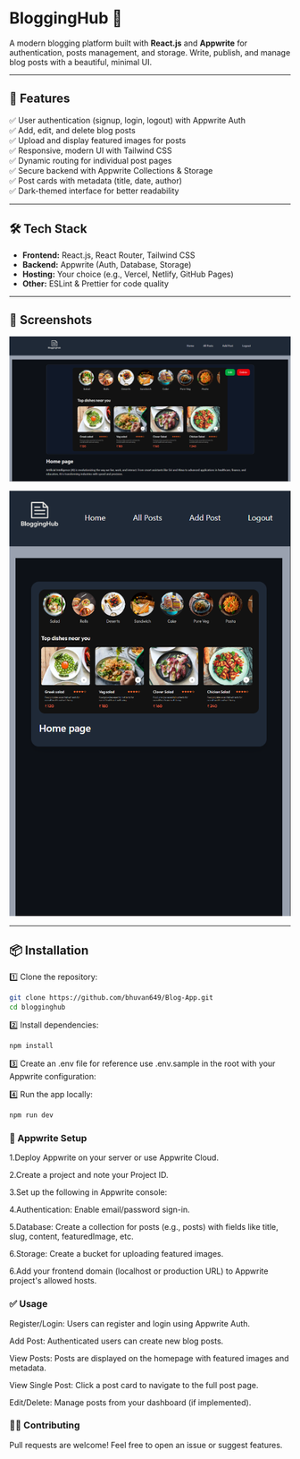 # BloggingHub 📝

A modern blogging platform built with **React.js** and **Appwrite** for authentication, posts management, and storage. Write, publish, and manage blog posts with a beautiful, minimal UI.

---

## 🚀 Features

✅ User authentication (signup, login, logout) with Appwrite Auth  
✅ Add, edit, and delete blog posts  
✅ Upload and display featured images for posts  
✅ Responsive, modern UI with Tailwind CSS  
✅ Dynamic routing for individual post pages  
✅ Secure backend with Appwrite Collections & Storage  
✅ Post cards with metadata (title, date, author)  
✅ Dark-themed interface for better readability

---

## 🛠️ Tech Stack

- **Frontend:** React.js, React Router, Tailwind CSS  
- **Backend:** Appwrite (Auth, Database, Storage)  
- **Hosting:** Your choice (e.g., Vercel, Netlify, GitHub Pages)  
- **Other:** ESLint & Prettier for code quality

---

## 📸 Screenshots

<p align="center">
  <img src="./public/Postpage.png" alt="Post Screenshot" width="600"/>
</p>

<p align="center">
  <img src="./public/Postcardpage.png" alt="PostCard Screenshot" width="600"/>
</p>


---

## 📦 Installation

1️⃣ Clone the repository:
```bash
git clone https://github.com/bhuvan649/Blog-App.git
cd blogginghub
```
2️⃣ Install dependencies:
```bash
npm install
```
3️⃣ Create an .env file for reference use .env.sample in the root with your Appwrite configuration:

4️⃣ Run the app locally:
```bash
npm run dev
```
### 🔗 Appwrite Setup
1.Deploy Appwrite on your server or use Appwrite Cloud.

2.Create a project and note your Project ID.

3.Set up the following in Appwrite console:

4.Authentication: Enable email/password sign-in.

5.Database: Create a collection for posts (e.g., posts) with fields like title, slug, content, featuredImage, etc.

6.Storage: Create a bucket for uploading featured images.

6.Add your frontend domain (localhost or production URL) to Appwrite project's allowed hosts.

### ✅ Usage
Register/Login: Users can register and login using Appwrite Auth.

Add Post: Authenticated users can create new blog posts.

View Posts: Posts are displayed on the homepage with featured images and metadata.

View Single Post: Click a post card to navigate to the full post page.

Edit/Delete: Manage posts from your dashboard (if implemented).

### 👨‍💻 Contributing
Pull requests are welcome! Feel free to open an issue or suggest features.